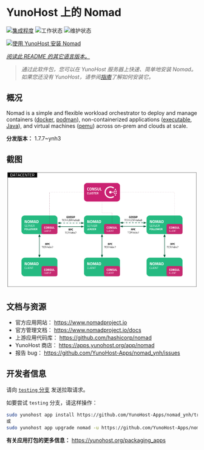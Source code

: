 <!--
注意：此 README 由 <https://github.com/YunoHost/apps/tree/master/tools/readme_generator> 自动生成
请勿手动编辑。
-->

# YunoHost 上的 Nomad

[![集成程度](https://dash.yunohost.org/integration/nomad.svg)](https://ci-apps.yunohost.org/ci/apps/nomad/) ![工作状态](https://ci-apps.yunohost.org/ci/badges/nomad.status.svg) ![维护状态](https://ci-apps.yunohost.org/ci/badges/nomad.maintain.svg)

[![使用 YunoHost 安装 Nomad](https://install-app.yunohost.org/install-with-yunohost.svg)](https://install-app.yunohost.org/?app=nomad)

*[阅读此 README 的其它语言版本。](./ALL_README.md)*

> *通过此软件包，您可以在 YunoHost 服务器上快速、简单地安装 Nomad。*  
> *如果您还没有 YunoHost，请参阅[指南](https://yunohost.org/install)了解如何安装它。*

## 概况

Nomad is a simple and flexible workload orchestrator to deploy and manage containers ([docker](https://www.nomadproject.io/docs/drivers/docker.html), [podman](https://www.nomadproject.io/docs/drivers/podman)), non-containerized applications ([executable](https://www.nomadproject.io/docs/drivers/exec.html), [Java](https://www.nomadproject.io/docs/drivers/java)), and virtual machines ([qemu](https://www.nomadproject.io/docs/drivers/qemu.html)) across on-prem and clouds at scale.


**分发版本：** 1.7.7~ynh3

## 截图

![Nomad 的截图](./doc/screenshots/assets.png)

## 文档与资源

- 官方应用网站： <https://www.nomadproject.io>
- 官方管理文档： <https://www.nomadproject.io/docs>
- 上游应用代码库： <https://github.com/hashicorp/nomad>
- YunoHost 商店： <https://apps.yunohost.org/app/nomad>
- 报告 bug： <https://github.com/YunoHost-Apps/nomad_ynh/issues>

## 开发者信息

请向 [`testing` 分支](https://github.com/YunoHost-Apps/nomad_ynh/tree/testing) 发送拉取请求。

如要尝试 `testing` 分支，请这样操作：

```bash
sudo yunohost app install https://github.com/YunoHost-Apps/nomad_ynh/tree/testing --debug
或
sudo yunohost app upgrade nomad -u https://github.com/YunoHost-Apps/nomad_ynh/tree/testing --debug
```

**有关应用打包的更多信息：** <https://yunohost.org/packaging_apps>
